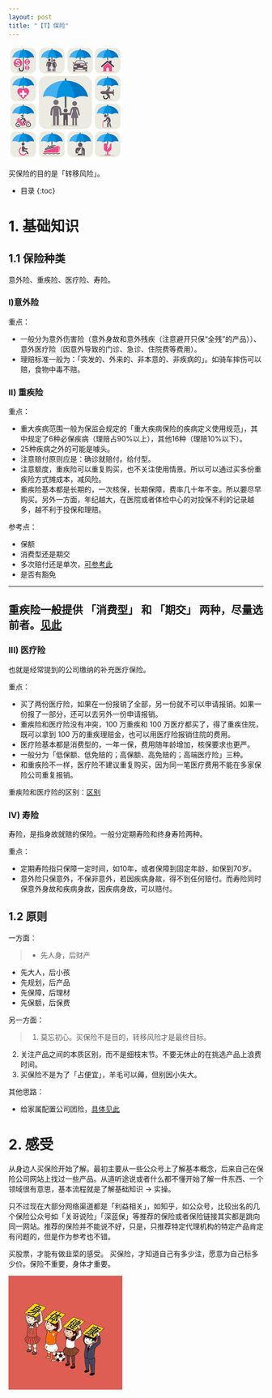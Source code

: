 ```yaml
---
layout: post
title: "【T】保险"
---
```


![insurace](../resource/insurance/insurance.png)

买保险的目的是「转移风险」。

* 目录
{:toc}

# 1. 基础知识

## 1.1 保险种类

意外险、重疾险、医疗险、寿险。

### I)意外险

重点：
* 一般分为意外伤害险（意外身故和意外残疾（注意避开只保“全残”的产品））、意外医疗险（因意外导致的门诊、急诊、住院费等费用）。
* 理赔标准一般为：「突发的、外来的、非本意的、非疾病的」。如骑车摔伤可以赔，食物中毒不赔。

### II) 重疾险

重点：
* 重大疾病范围一般为保监会规定的「重大疾病保险的疾病定义使用规范」，其中规定了6种必保疾病（理赔占90%以上），其他16种（理赔10%以下）。
* 25种疾病之外的可能是噱头。
* 注意赔付原则应是：确诊就赔付。给付型。
* 注意额度，重疾险可以重复购买，也不关注使用情景。所以可以通过买多份重疾险方式摊成本，减风险。
* 重疾险基本都是长期的，一次核保，长期保障，费率几十年不变。所以要尽早购买。另外一方面，年纪越大，在医院或者体检中心的对投保不利的记录越多，越不利于投保和理赔。


参考点：
* 保额
* 消费型还是期交
* 多次赔付还是单次，[可参考此](https://mp.weixin.qq.com/s/gcJtf1EH42F7p7QF0sfMsQ)
* 是否有豁免

-------------
重疾险一般提供 「消费型」 和 「期交」 两种，尽量选前者。[见此](https://mp.weixin.qq.com/s/g8YlHFTLzckQ5XCyZ6md5A)
-------------

### III) 医疗险

也就是经常提到的公司缴纳的补充医疗保险。

重点：
* 买了两份医疗险，如果在一份报销了全部，另一份就不可以申请报销。如果一份报了一部分，还可以去另外一份申请报销。
* 重疾险和医疗险没有冲突，100 万重疾和 100 万医疗都买了，得了重疾住院，既可以拿到 100 万的重疾理赔金，也可以用医疗险报销住院的费用。
* 医疗险基本都是消费型的，一年一保，费用随年龄增加，核保要求也更严。
* 一般分为「低保额、低免赔的；高保额、高免赔的；高端医疗险」三种。
* 和重疾险不一样，医疗险不建议重复购买，因为同一笔医疗费用不能在多家保险公司重复报销。

重疾险和医疗险的区别：[区别](https://mp.weixin.qq.com/s/zfTi35SSXi0kMLcfTYDGcg)

### IV) 寿险

寿险，是指身故就赔的保险。一般分定期寿险和终身寿险两种。

重点：
* 定期寿险指只保障一定时间，如10年，或者保障到固定年龄，如保到70岁。
* 意外险只保意外，不保非意外，若因疾病身故，得不到任何赔付。而寿险同时保意外身故和疾病身故，因疾病身故，可以赔付。


## 1.2 原则

一方面：

> * 先人身，后财产
* 先大人，后小孩
* 先规划，后产品
* 先保障，后理材
* 先保额，后保费

另一方面：

> 1. 莫忘初心。买保险不是目的，转移风险才是最终目标。
2. 关注产品之间的本质区别，而不是细枝末节。不要无休止的在挑选产品上浪费时间。
3. 买保险不是为了「占便宜」，羊毛可以薅，但别因小失大。


其他思路：
* 给家属配置公司团险，[具体见此](https://mp.weixin.qq.com/s/fRk_T3OUjzcJ924xu-Ug2A)

# 2. 感受

从身边人买保险开始了解。最初主要从一些公众号上了解基本概念，后来自己在保险公司网站上找过一些产品。从道听途说或者什么都不懂开始了解一件东西、一个领域很有意思，基本流程就是了解基础知识 -> 实操。

只不过现在大部分网络渠道都是「利益相关」，如知乎，如公众号，比较出名的几个保险公众号如「关哥说险」「深蓝保」等推荐的保险或者保险链接其实都是跳向同一网站。推荐的保险并不能说不好，只是，只推荐特定代理机构的特定产品肯定有问题的，但是作为参考也不错。

买股票，才能有做韭菜的感受。
买保险，才知道自己有多少注，愿意为自己标多少价。保险不重要，身体才重要。

![health](../resource/insurance/health.png)




